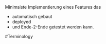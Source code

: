 Minimalste Implementierung eines Features das 
- automatisch gebaut
- deployed
- und Ende-2-Ende getestet werden kann.



#Terminology
